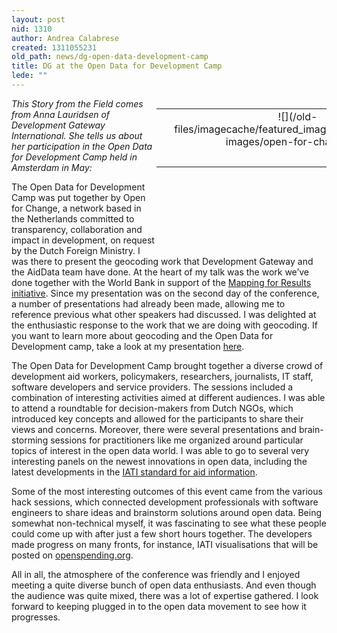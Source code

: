 ```yaml
---
layout: post
nid: 1310
author: Andrea Calabrese
created: 1311055231
old_path: news/dg-open-data-development-camp
title: DG at the Open Data for Development Camp
lede: ""
---
```


<table align="right" border="0" style="width:272px;height:210px;"><tbody><tr><td align="center" valign="middle"> </td><td align="center" valign="middle">![](/old-files/imagecache/featured_image_sidebar/featured-images/open-for-change.jpg)</td></tr><tr><td align="center" valign="bottom"> </td><td align="center" valign="bottom"></td></tr></tbody></table>

*This Story from the Field comes from Anna Lauridsen of Development Gateway International. She tells us about her participation in the Open Data for Development Camp held in Amsterdam in May:*

The Open Data for Development Camp was put together by Open for Change, a network based in the Netherlands committed to transparency, collaboration and impact in development, on request by the Dutch Foreign Ministry. I was there to present the geocoding work that Development Gateway and the AidData team have done. At the heart of my talk was the work we’ve done together with the World Bank in support of the [Mapping for Results initiative](http://maps.worldbank.org "Mapping for Results"). Since my presentation was on the second day of the conference, a number of presentations had already been made, allowing me to reference previous what other speakers had discussed. I was delighted at the enthusiastic response to the work that we are doing with geocoding. If you want to learn more about geocoding and the Open Data for Development camp, take a look at my presentation [here](http://openforchange.info/content/mapping-results "Geocoding and the Open Data for Development camp presentation").

The Open Data for Development Camp brought together a diverse crowd of development aid workers, policymakers, researchers, journalists, IT staff, software developers and service providers. The sessions included a combination of interesting activities aimed at different audiences. I was able to attend a roundtable for decision-makers from Dutch NGOs, which introduced key concepts and allowed for the participants to share their views and concerns. Moreover, there were several presentations and brain-storming sessions for practitioners like me organized around particular topics of interest in the open data world. I was able to go to several very interesting panels on the newest innovations in open data, including the latest developments in the [IATI standard for aid information](http://www.iatistandard.org "IATI").

Some of the most interesting outcomes of this event came from the various hack sessions, which connected development professionals with software engineers to share ideas and brainstorm solutions around open data. Being somewhat non-technical myself, it was fascinating to see what these people could come up with after just a few short hours together. The developers made progress on many fronts, for instance, IATI visualisations that will be posted on [openspending.org](http://openspending.org/ "OpenSpending.org").

All in all, the atmosphere of the conference was friendly and I enjoyed meeting a quite diverse bunch of open data enthusiasts. And even though the audience was quite mixed, there was a lot of expertise gathered. I look forward to keeping plugged in to the open data movement to see how it progresses.
